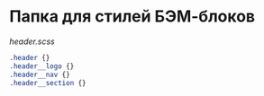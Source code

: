 # Папка для стилей БЭМ-блоков

_header.scss_


```css
.header {}
.header__logo {}
.header__nav {}
.header__section {}
```
